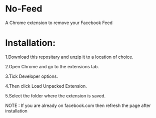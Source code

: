 # No-Feed
A Chrome extension to remove your Facebook Feed

# Installation:
  
  1.Download this repositary and unzip it to a location of choice.
  
  2.Open Chrome and go to the extensions tab.
  
  3.Tick Developer options.
  
  4.Then click Load Unpacked Extension.
  
  5.Select the folder where the extension is saved.

NOTE : If you are already on facebook.com then refresh the page after installation
